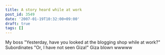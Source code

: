 ```yaml
---
title: A story heard while at work
post_id: 3549
date: '2007-01-19T10:32:00+09:00'
draft: true
tags: []
---
```


My boss "Yesterday, have you looked at the blogging shop while at work?" Subordinates "Or, I have not seen Giza!" Giza blown wwwww
